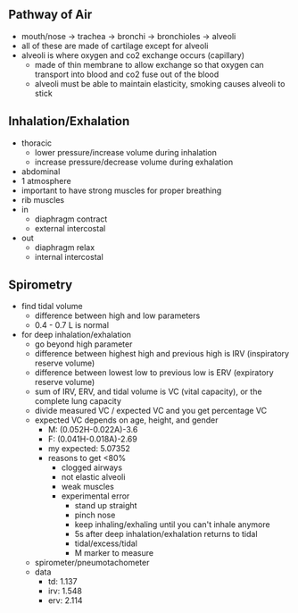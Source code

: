## Pathway of Air
* mouth/nose -> trachea -> bronchi -> bronchioles -> alveoli
* all of these are made of cartilage except for alveoli
* alveoli is where oxygen and co2 exchange occurs (capillary)
  * made of thin membrane to allow exchange so that oxygen can transport into blood and co2 fuse out of the blood
  * alveoli must be able to maintain elasticity, smoking causes alveoli to stick
## Inhalation/Exhalation
* thoracic
  * lower pressure/increase volume during inhalation
  * increase pressure/decrease volume during exhalation
* abdominal
* 1 atmosphere
* important to have strong muscles for proper breathing
* rib muscles
* in
  * diaphragm contract
  * external intercostal
* out
  * diaphragm relax
  * internal intercostal
## Spirometry
* find tidal volume
  * difference between high and low parameters
  * 0.4 - 0.7 L is normal
* for deep inhalation/exhalation
  * go beyond high parameter
  * difference between highest high and previous high is IRV (inspiratory reserve volume)
  * difference between lowest low to previous low is ERV (expiratory reserve volume)
  * sum of IRV, ERV, and tidal volume is VC (vital capacity), or the complete lung capacity
  * divide measured VC / expected VC and you get percentage VC
  * expected VC depends on age, height, and gender
    * M: (0.052H-0.022A)-3.6
    * F: (0.041H-0.018A)-2.69
    * my expected: 5.07352
    * reasons to get <80%
      * clogged airways
      * not elastic alveoli
      * weak muscles
      * experimental error
        * stand up straight
        * pinch nose
        * keep inhaling/exhaling until you can't inhale anymore
        * 5s after deep inhalation/exhalation returns to tidal
        * tidal/excess/tidal
        * M marker to measure
  * spirometer/pneumotachometer
  * data
    * td: 1.137
    * irv: 1.548
    * erv: 2.114
